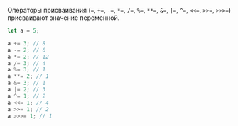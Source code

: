 Операторы присваивания (`=`, `+=`, `-=`, `*=`, `/=`, `%=`, `**=`, `&=`, `|=`, `^=`, `<<=`, `>>=`, `>>>=`) присваивают значение переменной.

```ts
let a = 5;

a += 3; // 8
a -= 2; // 6
a *= 2; // 12
a /= 3; // 4
a %= 3; // 1
a **= 2; // 1
a &= 3; // 1
a |= 2; // 3
a ^= 1; // 2
a <<= 1; // 4
a >>= 1; // 2
a >>>= 1; // 1
```